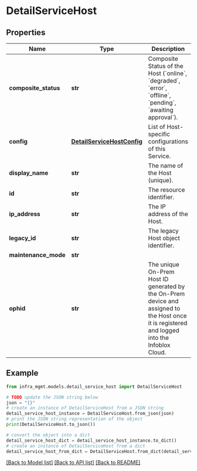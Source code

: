 # DetailServiceHost


## Properties

Name | Type | Description | Notes
------------ | ------------- | ------------- | -------------
**composite_status** | **str** | Composite Status of the Host (&#x60;online&#x60;, &#x60;degraded&#x60;, &#x60;error&#x60;, &#x60;offline&#x60;, &#x60;pending&#x60;, &#x60;awaiting approval&#x60;). | [optional] 
**config** | [**DetailServiceHostConfig**](DetailServiceHostConfig.md) | List of Host-specific configurations of this Service. | [optional] 
**display_name** | **str** | The name of the Host (unique). | [optional] 
**id** | **str** | The resource identifier. | [optional] [readonly] 
**ip_address** | **str** | The IP address of the Host. | [optional] 
**legacy_id** | **str** | The legacy Host object identifier. | [optional] 
**maintenance_mode** | **str** |  | [optional] 
**ophid** | **str** | The unique On-Prem Host ID generated by the On-Prem device and assigned to the Host once it is registered and logged into the Infoblox Cloud. | [optional] 

## Example

```python
from infra_mgmt.models.detail_service_host import DetailServiceHost

# TODO update the JSON string below
json = "{}"
# create an instance of DetailServiceHost from a JSON string
detail_service_host_instance = DetailServiceHost.from_json(json)
# print the JSON string representation of the object
print(DetailServiceHost.to_json())

# convert the object into a dict
detail_service_host_dict = detail_service_host_instance.to_dict()
# create an instance of DetailServiceHost from a dict
detail_service_host_from_dict = DetailServiceHost.from_dict(detail_service_host_dict)
```
[[Back to Model list]](../README.md#documentation-for-models) [[Back to API list]](../README.md#documentation-for-api-endpoints) [[Back to README]](../README.md)


